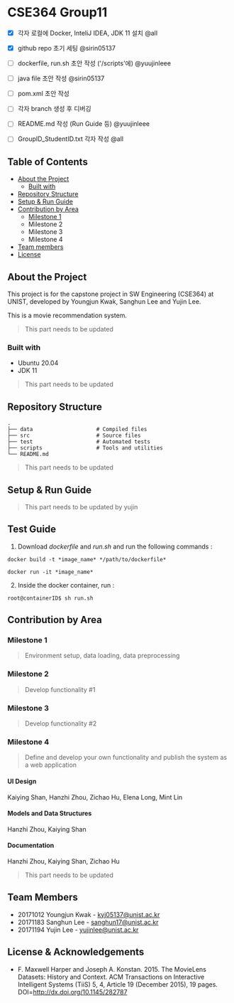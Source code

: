 # CSE364 Group11

- [x] 각자 로컬에 Docker, InteliJ IDEA, JDK 11 설치 @all
- [x] github repo 초기 세팅 @sirin05137

- [ ] dockerfile, run.sh 초안 작성 ('/scripts'에) @yuujinleee
- [ ] java file 초안 작성 @sirin05137
- [ ] pom.xml 초안 작성

- [ ] 각자 branch 생성 후 디버깅 
- [ ] README.md 작성 (Run Guide 등) @yuujinleee
- [ ] GroupID_StudentID.txt 각자 작성 @all



## Table of Contents
* [About the Project](#about-the-project)
   * [Built with](#built-with)
* [Repository Structure](repository-structure)
* [Setup & Run Guide](#setup-&-run-guide)
* [Contribution by Area](#contribution-by-area)
   * [Milestone 1](#milestone-1)
   * Milestone 2
   * Milestone 3
   * Milestone 4
* [Team members](#team-members)
* [License](#license)


## About the Project
This project is for the capstone project in SW Engineering (CSE364) at UNIST, developed by Youngjun Kwak, Sanghun Lee and Yujin Lee.

This is a movie recommendation system. 
> This part needs to be updated

### Built with
* Ubuntu 20.04
* JDK 11
> This part needs to be updated


## Repository Structure
```
.
├── data                    # Compiled files
├── src                     # Source files
├── test                    # Automated tests
├── scripts                 # Tools and utilities
└── README.md
```
> This part needs to be updated


## Setup & Run Guide
> This part needs to be updated by yujin

## Test Guide
1. Download _dockerfile_ and _run.sh_ and run the following commands : 
```
docker build -t *image_name* */path/to/dockerfile*
```
```
docker run -it *image_name*
```
2. Inside the docker container, run : 
```
root@containerID$ sh run.sh
```

## Contribution by Area
### Milestone 1
> Environment setup, data loading, data preprocessing
### Milestone 2
> Develop functionality #1
### Milestone 3
> Develop functionality #2
### Milestone 4
> Define and develop your own functionality and publish the system as a web application

#### UI Design
Kaiying Shan, Hanzhi Zhou, Zichao Hu, Elena Long, Mint Lin

#### Models and Data Structures
Hanzhi Zhou, Kaiying Shan

#### Documentation
Hanzhi Zhou, Kaiying Shan, Zichao Hu
> This part needs to be updated


## Team Members
* 20171012 Youngjun Kwak - [kyj05137@unist.ac.kr](kyj05137@unist.ac.kr)
* 20171183 Sanghun Lee - [sanghun17@unist.ac.kr](sanghun17@unist.ac.kr)
* 20171194 Yujin Lee - [yujinlee@unist.ac.kr](yujinlee@unist.ac.kr)


## License & Acknowledgements
* F. Maxwell Harper and Joseph A. Konstan. 2015. The MovieLens Datasets: History and Context. ACM Transactions on Interactive Intelligent Systems (TiiS) 5, 4, Article 19 (December 2015), 19 pages. DOI=http://dx.doi.org/10.1145/282787
